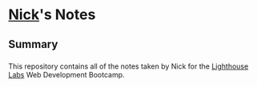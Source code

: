 # [Nick](https://github.com/DyerMaker42)'s Notes
## Summary
### 
This repository contains all of the notes taken by Nick for the [Lighthouse Labs](https://www.lighthouselabs.ca/) Web Development Bootcamp.
